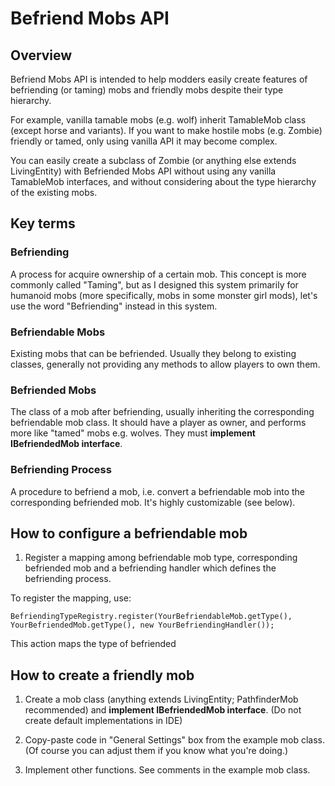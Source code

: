 # Befriend Mobs API

## Overview

Befriend Mobs API is intended to help modders easily create features of befriending (or taming) mobs and friendly mobs despite their type hierarchy.

For example, vanilla tamable mobs (e.g. wolf) inherit TamableMob class (except horse and variants). If you want to make hostile mobs (e.g. Zombie) friendly or tamed, only using vanilla API it may become complex. 

You can easily create a subclass of Zombie (or anything else extends LivingEntity) with Befriended Mobs API without using any vanilla TamableMob interfaces, and without considering about the type hierarchy of the existing mobs.



## Key terms

### Befriending

A process for acquire ownership of a certain mob. This concept is more commonly called "Taming", but as I designed this system primarily for humanoid mobs (more specifically, mobs in some monster girl mods), let's use the word "Befriending" instead in this system.

### Befriendable Mobs

Existing mobs that can be befriended. Usually they belong to existing classes, generally not providing any methods to allow players to own them.

### Befriended Mobs

The class of a mob after befriending, usually inheriting the corresponding befriendable mob class. It should have a player as owner, and performs more like "tamed" mobs e.g. wolves. They must **implement IBefriendedMob interface**.

### Befriending Process

A procedure to befriend a mob, i.e. convert a befriendable mob into the corresponding befriended mob. It's highly customizable (see below).



## How to configure a befriendable mob

1) Register a mapping among befriendable mob type, corresponding befriended mob and a befriending handler which defines the befriending process.

To register the mapping, use:

`BefriendingTypeRegistry.register(YourBefriendableMob.getType(), YourBefriendedMob.getType(), new YourBefriendingHandler());`

This action maps the type of befriended



## How to create a friendly mob

1) Create a mob class (anything extends LivingEntity; PathfinderMob recommended) and **implement IBefriendedMob interface**. (Do not create default implementations in IDE)

2) Copy-paste code in "General Settings" box from the example mob class. (Of course you can adjust them if you know what you're doing.)

3) Implement other functions. See comments in the example mob class.